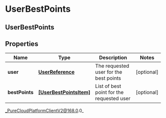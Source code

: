 # UserBestPoints

## UserBestPoints

## Properties

|Name | Type | Description | Notes|
|------------ | ------------- | ------------- | -------------|
| **user** | [**UserReference**](UserReference) | The requested user for the best points | [optional] |
| **bestPoints** | [**[UserBestPointsItem]**]([UserBestPointsItem]) | List of best point for the requested user | [optional] |



_PureCloudPlatformClientV2@168.0.0_

